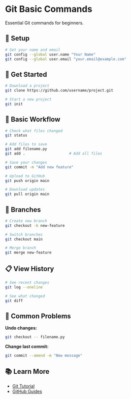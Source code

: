 # Git Basic Commands

Essential Git commands for beginners.

## 🚀 Setup

```bash
# Set your name and email
git config --global user.name "Your Name"
git config --global user.email "your.email@example.com"
```

## 📁 Get Started

```bash
# Download a project
git clone https://github.com/username/project.git

# Start a new project
git init
```

## 📝 Basic Workflow

```bash
# Check what files changed
git status

# Add files to save
git add filename.py
git add .                    # Add all files

# Save your changes
git commit -m "Add new feature"

# Upload to GitHub
git push origin main

# Download updates
git pull origin main
```

## 🌿 Branches

```bash
# Create new branch
git checkout -b new-feature

# Switch branches
git checkout main

# Merge branch
git merge new-feature
```

## 📋 View History

```bash
# See recent changes
git log --oneline

# See what changed
git diff
```

## 🚨 Common Problems

**Undo changes:**
```bash
git checkout -- filename.py
```

**Change last commit:**
```bash
git commit --amend -m "New message"
```

## 📚 Learn More
- [Git Tutorial](https://git-scm.com/doc)
- [GitHub Guides](https://guides.github.com/)
